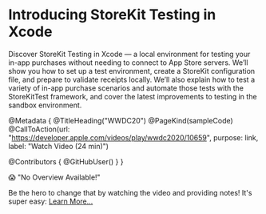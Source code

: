 # Introducing StoreKit Testing in Xcode

Discover StoreKit Testing in Xcode — a local environment for testing your in-app purchases without needing to connect to App Store servers. We’ll show you how to set up a test environment, create a StoreKit configuration file, and prepare to validate receipts locally. We’ll also explain how to test a variety of in-app purchase scenarios and automate those tests with the StoreKitTest framework, and cover the latest improvements to testing in the sandbox environment.

@Metadata {
   @TitleHeading("WWDC20")
   @PageKind(sampleCode)
   @CallToAction(url: "https://developer.apple.com/videos/play/wwdc2020/10659", purpose: link, label: "Watch Video (24 min)")

   @Contributors {
      @GitHubUser(<replace this with your GitHub handle>)
   }
}

😱 "No Overview Available!"

Be the hero to change that by watching the video and providing notes! It's super easy:
 [Learn More…](https://wwdcnotes.com/documentation/wwdcnotes/contributing)
